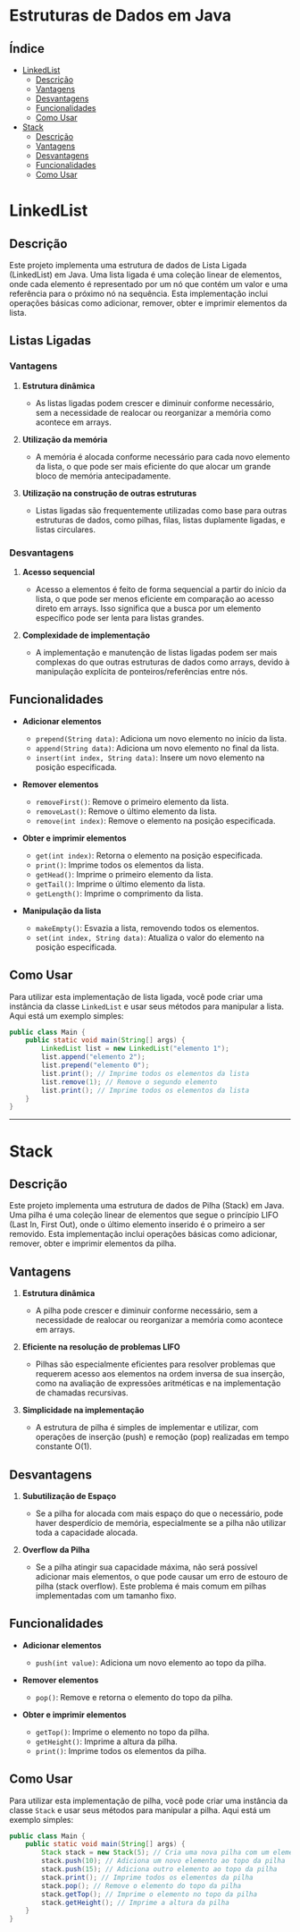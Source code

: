 # Estruturas de Dados em Java

## Índice

- [LinkedList](#linkedlist)
  - [Descrição](#descrição-do-linkedlist)
  - [Vantagens](#vantagens-do-linkedlist)
  - [Desvantagens](#desvantagens-do-linkedlist)
  - [Funcionalidades](#funcionalidades-do-linkedlist)
  - [Como Usar](#como-usar-o-linkedlist)
- [Stack](#stack)
  - [Descrição](#descrição-do-stack)
  - [Vantagens](#vantagens-do-stack)
  - [Desvantagens](#desvantagens-do-stack)
  - [Funcionalidades](#funcionalidades-do-stack)
  - [Como Usar](#como-usar-o-stack)

# LinkedList

## Descrição

Este projeto implementa uma estrutura de dados de Lista Ligada (LinkedList) em Java. Uma lista ligada é uma coleção linear de elementos, onde cada elemento é representado por um nó que contém um valor e uma referência para o próximo nó na sequência. Esta implementação inclui operações básicas como adicionar, remover, obter e imprimir elementos da lista.

## Listas Ligadas

### Vantagens

1. **Estrutura dinâmica**
   - As listas ligadas podem crescer e diminuir conforme necessário, sem a necessidade de realocar ou reorganizar a memória como acontece em arrays.

2. **Utilização da memória**
   - A memória é alocada conforme necessário para cada novo elemento da lista, o que pode ser mais eficiente do que alocar um grande bloco de memória antecipadamente.

3. **Utilização na construção de outras estruturas**
   - Listas ligadas são frequentemente utilizadas como base para outras estruturas de dados, como pilhas, filas, listas duplamente ligadas, e listas circulares.

### Desvantagens

1. **Acesso sequencial**
   - Acesso a elementos é feito de forma sequencial a partir do início da lista, o que pode ser menos eficiente em comparação ao acesso direto em arrays. Isso significa que a busca por um elemento específico pode ser lenta para listas grandes.

2. **Complexidade de implementação**
   - A implementação e manutenção de listas ligadas podem ser mais complexas do que outras estruturas de dados como arrays, devido à manipulação explícita de ponteiros/referências entre nós.

## Funcionalidades

- **Adicionar elementos**
  - `prepend(String data)`: Adiciona um novo elemento no início da lista.
  - `append(String data)`: Adiciona um novo elemento no final da lista.
  - `insert(int index, String data)`: Insere um novo elemento na posição especificada.

- **Remover elementos**
  - `removeFirst()`: Remove o primeiro elemento da lista.
  - `removeLast()`: Remove o último elemento da lista.
  - `remove(int index)`: Remove o elemento na posição especificada.

- **Obter e imprimir elementos**
  - `get(int index)`: Retorna o elemento na posição especificada.
  - `print()`: Imprime todos os elementos da lista.
  - `getHead()`: Imprime o primeiro elemento da lista.
  - `getTail()`: Imprime o último elemento da lista.
  - `getLength()`: Imprime o comprimento da lista.

- **Manipulação da lista**
  - `makeEmpty()`: Esvazia a lista, removendo todos os elementos.
  - `set(int index, String data)`: Atualiza o valor do elemento na posição especificada.

## Como Usar

Para utilizar esta implementação de lista ligada, você pode criar uma instância da classe `LinkedList` e usar seus métodos para manipular a lista. Aqui está um exemplo simples:

```java
public class Main {
    public static void main(String[] args) {
        LinkedList list = new LinkedList("elemento 1");
        list.append("elemento 2");
        list.prepend("elemento 0");
        list.print(); // Imprime todos os elementos da lista
        list.remove(1); // Remove o segundo elemento
        list.print(); // Imprime todos os elementos da lista
    }
}
```
-------------------------------------------------------------------------------------------------------------------------------------------------------

# Stack

## Descrição

Este projeto implementa uma estrutura de dados de Pilha (Stack) em Java. Uma pilha é uma coleção linear de elementos que segue o princípio LIFO (Last In, First Out), onde o último elemento inserido é o primeiro a ser removido. Esta implementação inclui operações básicas como adicionar, remover, obter e imprimir elementos da pilha.

## Vantagens

1. **Estrutura dinâmica**
   - A pilha pode crescer e diminuir conforme necessário, sem a necessidade de realocar ou reorganizar a memória como acontece em arrays.

2. **Eficiente na resolução de problemas LIFO**
   - Pilhas são especialmente eficientes para resolver problemas que requerem acesso aos elementos na ordem inversa de sua inserção, como na avaliação de expressões aritméticas e na implementação de chamadas recursivas.

3. **Simplicidade na implementação**
   - A estrutura de pilha é simples de implementar e utilizar, com operações de inserção (push) e remoção (pop) realizadas em tempo constante O(1).

## Desvantagens

1. **Subutilização de Espaço**
   - Se a pilha for alocada com mais espaço do que o necessário, pode haver desperdício de memória, especialmente se a pilha não utilizar toda a capacidade alocada.

2. **Overflow da Pilha**
   - Se a pilha atingir sua capacidade máxima, não será possível adicionar mais elementos, o que pode causar um erro de estouro de pilha (stack overflow). Este problema é mais comum em pilhas implementadas com um tamanho fixo.

## Funcionalidades

- **Adicionar elementos**
  - `push(int value)`: Adiciona um novo elemento ao topo da pilha.

- **Remover elementos**
  - `pop()`: Remove e retorna o elemento do topo da pilha.

- **Obter e imprimir elementos**
  - `getTop()`: Imprime o elemento no topo da pilha.
  - `getHeight()`: Imprime a altura da pilha.
  - `print()`: Imprime todos os elementos da pilha.

## Como Usar

Para utilizar esta implementação de pilha, você pode criar uma instância da classe `Stack` e usar seus métodos para manipular a pilha. Aqui está um exemplo simples:

```java
public class Main {
    public static void main(String[] args) {
        Stack stack = new Stack(5); // Cria uma nova pilha com um elemento inicial
        stack.push(10); // Adiciona um novo elemento ao topo da pilha
        stack.push(15); // Adiciona outro elemento ao topo da pilha
        stack.print(); // Imprime todos os elementos da pilha
        stack.pop(); // Remove o elemento do topo da pilha
        stack.getTop(); // Imprime o elemento no topo da pilha
        stack.getHeight(); // Imprime a altura da pilha
    }
}
